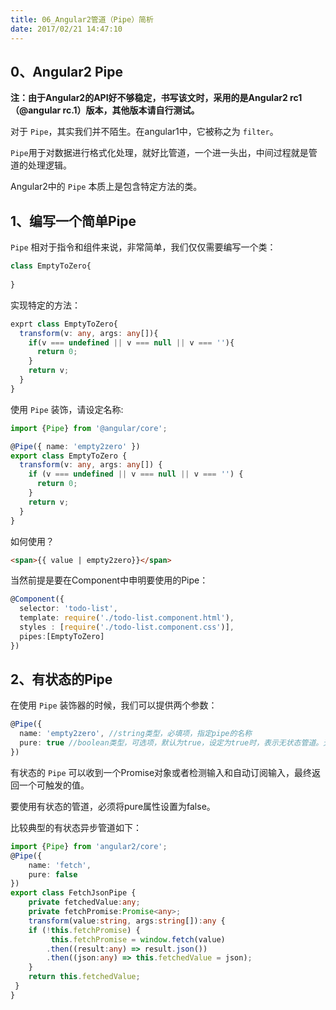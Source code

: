 ```yaml
---
title: 06_Angular2管道（Pipe）简析
date: 2017/02/21 14:47:10
---
```


## 0、Angular2 Pipe

**注：由于Angular2的API好不够稳定，书写该文时，采用的是Angular2 rc1（@angular rc.1）版本，其他版本请自行测试。**

对于 ``Pipe``，其实我们并不陌生。在angular1中，它被称之为 ``filter``。

``Pipe``用于对数据进行格式化处理，就好比管道，一个进一头出，中间过程就是管道的处理逻辑。

Angular2中的 ``Pipe`` 本质上是包含特定方法的类。

## 1、编写一个简单Pipe

``Pipe`` 相对于指令和组件来说，非常简单，我们仅仅需要编写一个类：

```typescript
class EmptyToZero{
  
}
```

实现特定的方法：

```typescript
exprt class EmptyToZero{
  transform(v: any, args: any[]){
    if(v === undefined || v === null || v === ''){
      return 0;
    }
    return v;
  }
}
```

使用 ``Pipe`` 装饰，请设定名称:

```typescript
import {Pipe} from '@angular/core';

@Pipe({ name: 'empty2zero' })
export class EmptyToZero {
  transform(v: any, args: any[]) {
    if (v === undefined || v === null || v === '') {
      return 0;
    }
    return v;
  }
}
```

如何使用？

```html
<span>{{ value | empty2zero}}</span>
```

当然前提是要在Component中申明要使用的Pipe：

```typescript
@Component({
  selector: 'todo-list',
  template: require('./todo-list.component.html'),
  styles : [require('./todo-list.component.css')],
  pipes:[EmptyToZero]
})
```

## 2、有状态的Pipe

在使用 ``Pipe`` 装饰器的时候，我们可以提供两个参数：

```typescript
@Pipe({
  name: 'empty2zero', //string类型，必填项，指定pipe的名称
  pure: true //boolean类型，可选项，默认为true，设定为true时，表示无状态管道。无论是输入或者是什么参数的改变都会触发重新计算结果。
})
```

有状态的 ``Pipe`` 可以收到一个Promise对象或者检测输入和自动订阅输入，最终返回一个可触发的值。

要使用有状态的管道，必须将pure属性设置为false。

比较典型的有状态异步管道如下：

```typescript
import {Pipe} from 'angular2/core';
@Pipe({
    name: 'fetch',
    pure: false
})
export class FetchJsonPipe {
    private fetchedValue:any;
    private fetchPromise:Promise<any>;
    transform(value:string, args:string[]):any {
    if (!this.fetchPromise) {
         this.fetchPromise = window.fetch(value)
        .then((result:any) => result.json())
        .then((json:any) => this.fetchedValue = json);
    }
    return this.fetchedValue;
 }
}
```



